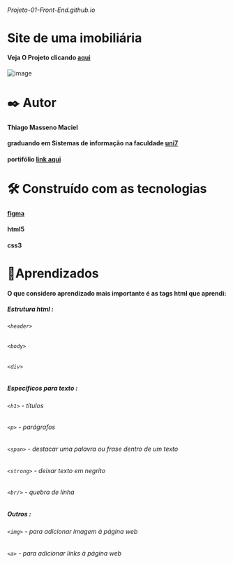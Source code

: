 ###### Projeto-01-Front-End.github.io
# Site de uma imobiliária
#### Veja O Projeto clicando [aqui](https://thiagomassenomaciel.github.io/Projetos-front-end.github.io/)
![image](https://github.com/user-attachments/assets/e64b1079-f695-4beb-98b8-0c1270c677a7)

# ✒️ Autor 
#### Thiago Masseno Maciel
#### graduando em Sistemas de informação na faculdade [uni7](https://www.uni7.edu.br/)
#### portifólio [link aqui](https://thiagomassenomaciel.github.io/MYportifolio.github.io/)

# 🛠️ Construído com as tecnologias
#### [figma](https://www.figma.com/design/5KyUg6ICzJUP6mXK9cAdGc/Explorer---Projeto-01-(Copy)?t=fcnGNXHW9obWNAwp-1)
#### html5
#### css3

# 📌Aprendizados 
#### O que considero aprendizado mais importante é as tags html que aprendi:
##### Estrutura html :
###### `<header>`
###### `<body>`
###### `<div>` 
##### Específicos para texto :
###### `<h1>` - títulos
###### `<p>` - parágrafos
###### `<span>` - destacar uma palavra ou frase dentro de um texto
###### `<strong>` - deixar texto em negrito
###### `<br/>` - quebra de linha
##### Outros :
###### `<img>` - para adicionar imagem à página web
###### `<a>` - para adicionar links à página web

